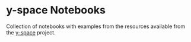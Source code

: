 
# y-space Notebooks

Collection of notebooks with examples from the resources available
from the [y-space](http://y-space.pt) project.

